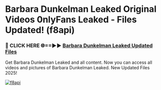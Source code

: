 # Barbara Dunkelman Leaked Original Videos 0nlyFans Leaked - Files Updated! (f8api)

<h3>🔴 CLICK HERE 🌐==►► <a href="https://tinyurl.com/2jnfzry5" rel="nofollow">Barbara Dunkelman Leaked Updated Files</a></h3>

Get Barbara Dunkelman Leaked and all content. Now you can access all videos and pictures of Barbara Dunkelman Leaked. New Updated Files 2025!

[![f8api](https://i.imgur.com/GyGTBgg.gif)](https://tinyurl.com/2jnfzry5)
